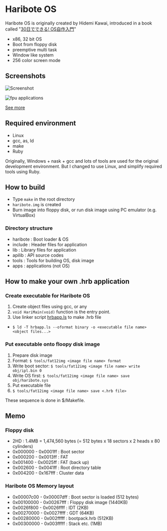 Haribote OS
===========

Haribote OS is originally created by Hidemi Kawai,
introduced in a book called "[30日でできる! OS自作入門](http://amzn.to/1djVjZO)"

* x86, 32 bit OS
* Boot from floppy disk
* preemptive multi task
* Window like system
* 256 color screen mode

## Screenshots
![Screenshot](https://raw.github.com/tyfkda/haribote/master/screenshot/day30.png)

![fpu applications](https://raw.github.com/tyfkda/haribote/master/screenshot/fpu.png)

[See more](https://github.com/tyfkda/haribote/wiki/Screenshots-old)

## Required environment
* Linux
* gcc, as, ld
* make
* Ruby

Originally, Windows + nask + gcc and lots of tools are used for the original development environment.
But I changed to use Linux, and simplify required tools using Ruby.


## How to build
* Type `make` in the root directory
* `haribote.img` is created
* Burn image into floppy disk, or run disk image using PC emulator (e.g. VirtualBox)

### Directory structure
* haribote : Boot loader & OS
* include : Header files for application
* lib : Library files for application
* apilib : API source codes
* tools : Tools for building OS, disk image
* apps : applications (not OS)


## How to make your own .hrb application
### Create executable for Haribote OS
1. Create object files using gcc, or any
  1. `void HariMain(void)` function is the entry point.
2. Use linker script [hrbapp.ls](https://github.com/tyfkda/haribote/blob/master/lib/hrbapp.ls) to make .hrb file
  * `$ ld -T hrbapp.ls --oformat binary -o <executable file name> <object files...>`

### Put executable onto floopy disk image
1. Prepare disk image
  1. Format: `$ tools/fat12img <image file name> format`
  2. Write boot sector: `$ tools/fat12img <image file name> write obj/ipl.bin 0`
  3. Write OS first: `$ tools/fat12img <image file name> save obj/haribote.sys`
2. Put executable file
  1. `$ tools/fat12img <image file name> save <.hrb file>`

These sequence is done in $/Makefile.


## Memo
### Floppy disk
* 2HD : 1.4MB = 1,474,560 bytes (= 512 bytes x 18 sectors x 2 heads x 80 cylinders)
* 0x000000 - 0x0001ff : Boot sector
* 0x000200 - 0x0013ff : FAT
* 0x001400 - 0x0025ff : FAT (back up)
* 0x002600 - 0x0041ff : Root directory table
* 0x004200 - 0x167fff : Cluster data

### Haribote OS Memory layout
* 0x00007c00 - 0x00007dff : Boot sector is loaded (512 bytes)
* 0x00100000 - 0x00267fff : Floppy disk image (1440KB)
* 0x0026f800 - 0x0026ffff : IDT (2KB)
* 0x00270000 - 0x0027ffff : GDT (64KB)
* 0x00280000 - 0x002fffff : bootpack.hrb (512KB)
* 0x00300000 - 0x003fffff : Stack etc. (1MB)
